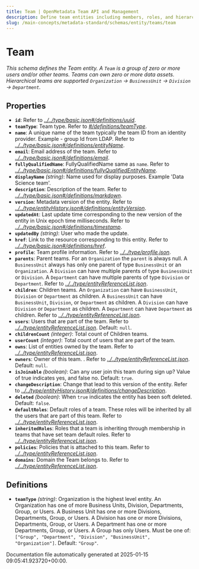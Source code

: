 ```yaml
---
title: Team | OpenMetadata Team API and Management
description: Define team entities including members, roles, and hierarchy for collaborative metadata management.
slug: /main-concepts/metadata-standard/schemas/entity/teams/team
---
```


# Team

*This schema defines the Team entity. A `Team` is a group of zero or more users and/or other teams. Teams can own zero or more data assets. Hierarchical teams are supported `Organization` -> `BusinessUnit` -> `Division` -> `Department`.*

## Properties

- **`id`**: Refer to *[../../type/basic.json#/definitions/uuid](#/../type/basic.json#/definitions/uuid)*.
- **`teamType`**: Team type. Refer to *[#/definitions/teamType](#definitions/teamType)*.
- **`name`**: A unique name of the team typically the team ID from an identity provider. Example - group Id from LDAP. Refer to *[../../type/basic.json#/definitions/entityName](#/../type/basic.json#/definitions/entityName)*.
- **`email`**: Email address of the team. Refer to *[../../type/basic.json#/definitions/email](#/../type/basic.json#/definitions/email)*.
- **`fullyQualifiedName`**: FullyQualifiedName same as `name`. Refer to *[../../type/basic.json#/definitions/fullyQualifiedEntityName](#/../type/basic.json#/definitions/fullyQualifiedEntityName)*.
- **`displayName`** *(string)*: Name used for display purposes. Example 'Data Science team'.
- **`description`**: Description of the team. Refer to *[../../type/basic.json#/definitions/markdown](#/../type/basic.json#/definitions/markdown)*.
- **`version`**: Metadata version of the entity. Refer to *[../../type/entityHistory.json#/definitions/entityVersion](#/../type/entityHistory.json#/definitions/entityVersion)*.
- **`updatedAt`**: Last update time corresponding to the new version of the entity in Unix epoch time milliseconds. Refer to *[../../type/basic.json#/definitions/timestamp](#/../type/basic.json#/definitions/timestamp)*.
- **`updatedBy`** *(string)*: User who made the update.
- **`href`**: Link to the resource corresponding to this entity. Refer to *[../../type/basic.json#/definitions/href](#/../type/basic.json#/definitions/href)*.
- **`profile`**: Team profile information. Refer to *[../../type/profile.json](#/../type/profile.json)*.
- **`parents`**: Parent teams. For an `Organization` the `parent` is always null. A `BusinessUnit` always has only one parent of type `BusinessUnit` or an `Organization`. A `Division` can have multiple parents of type `BusinessUnit` or `Division`. A `Department` can have multiple parents of type `Division` or `Department`. Refer to *[../../type/entityReferenceList.json](#/../type/entityReferenceList.json)*.
- **`children`**: Children teams. An `Organization` can have `BusinessUnit`, `Division` or `Department` as children. A `BusinessUnit` can have `BusinessUnit`, `Division`, or `Department` as children. A `Division` can have `Division` or `Department` as children. A `Department` can have `Department` as children. Refer to *[../../type/entityReferenceList.json](#/../type/entityReferenceList.json)*.
- **`users`**: Users that are part of the team. Refer to *[../../type/entityReferenceList.json](#/../type/entityReferenceList.json)*. Default: `null`.
- **`childrenCount`** *(integer)*: Total count of Children teams.
- **`userCount`** *(integer)*: Total count of users that are part of the team.
- **`owns`**: List of entities owned by the team. Refer to *[../../type/entityReferenceList.json](#/../type/entityReferenceList.json)*.
- **`owners`**: Owner of this team. . Refer to *[../../type/entityReferenceList.json](#/../type/entityReferenceList.json)*. Default: `null`.
- **`isJoinable`** *(boolean)*: Can any user join this team during sign up? Value of true indicates yes, and false no. Default: `true`.
- **`changeDescription`**: Change that lead to this version of the entity. Refer to *[../../type/entityHistory.json#/definitions/changeDescription](#/../type/entityHistory.json#/definitions/changeDescription)*.
- **`deleted`** *(boolean)*: When `true` indicates the entity has been soft deleted. Default: `false`.
- **`defaultRoles`**: Default roles of a team. These roles will be inherited by all the users that are part of this team. Refer to *[../../type/entityReferenceList.json](#/../type/entityReferenceList.json)*.
- **`inheritedRoles`**: Roles that a team is inheriting through membership in teams that have set team default roles. Refer to *[../../type/entityReferenceList.json](#/../type/entityReferenceList.json)*.
- **`policies`**: Policies that is attached to this team. Refer to *[../../type/entityReferenceList.json](#/../type/entityReferenceList.json)*.
- **`domains`**: Domain the Team belongs to. Refer to *[../../type/entityReferenceList.json](#/../type/entityReferenceList.json)*.
## Definitions

- **`teamType`** *(string)*: Organization is the highest level entity. An Organization has one of more Business Units, Division, Departments, Group, or Users. A Business Unit has one or more Divisions, Departments, Group, or Users. A Division has one or more Divisions, Departments, Group, or Users. A Department has one or more Departments, Group, or Users. A Group has only Users. Must be one of: `["Group", "Department", "Division", "BusinessUnit", "Organization"]`. Default: `"Group"`.


Documentation file automatically generated at 2025-01-15 09:05:41.923720+00:00.
